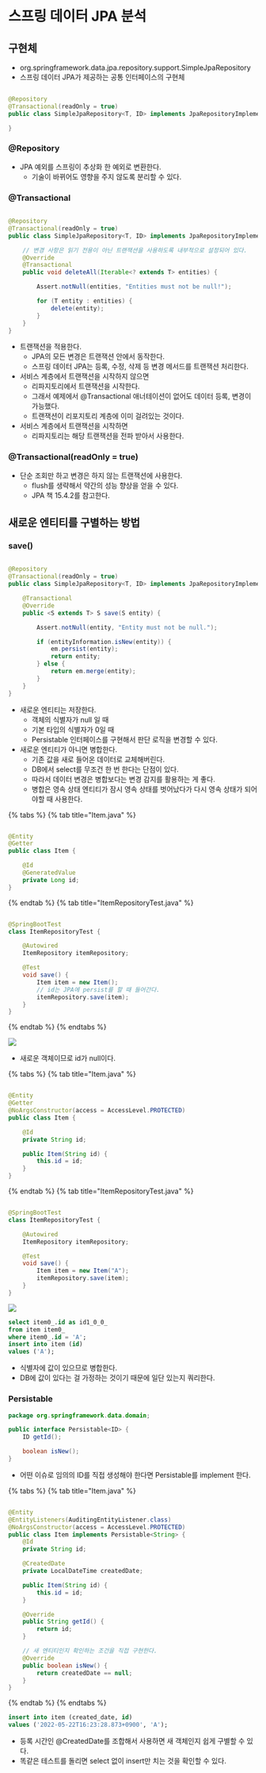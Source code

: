 # 스프링 데이터 JPA 분석

## 구현체

- org.springframework.data.jpa.repository.support.SimpleJpaRepository
- 스프링 데이터 JPA가 제공하는 공통 인터페이스의 구현체

```java

@Repository
@Transactional(readOnly = true)
public class SimpleJpaRepository<T, ID> implements JpaRepositoryImplementation<T, ID> {

}
```

### @Repository

- JPA 예외를 스프링이 추상화 한 예외로 변환한다.
    - 기술이 바뀌어도 영향을 주지 않도록 분리할 수 있다.

### @Transactional

```java

@Repository
@Transactional(readOnly = true)
public class SimpleJpaRepository<T, ID> implements JpaRepositoryImplementation<T, ID> {

    // 변경 사항은 읽기 전용이 아닌 트랜잭션을 사용하도록 내부적으로 설정되어 있다.
    @Override
    @Transactional
    public void deleteAll(Iterable<? extends T> entities) {

        Assert.notNull(entities, "Entities must not be null!");

        for (T entity : entities) {
            delete(entity);
        }
    }
}
```

- 트랜잭션을 적용한다.
    - JPA의 모든 변경은 트랜잭션 안에서 동작한다.
    - 스프링 데이터 JPA는 등록, 수정, 삭제 등 변경 메서드를 트랜잭션 처리한다.
- 서비스 계층에서 트랜잭션을 시작하지 않으면
    - 리파지토리에서 트랜잭션을 시작한다.
    - 그래서 예제에서 @Transactional 애너테이션이 없어도 데이터 등록, 변경이 가능했다.
    - 트랜잭션이 리포지토리 계층에 이미 걸려있는 것이다.
- 서비스 계층에서 트랜잭션을 시작하면
    - 리파지토리는 해당 트랜잭션을 전파 받아서 사용한다.

### @Transactional(readOnly = true)

- 단순 조회만 하고 변경은 하지 않는 트랜잭션에 사용한다.
    - flush를 생략해서 약간의 성능 향상을 얻을 수 있다.
    - JPA 책 15.4.2를 참고한다.

## 새로운 엔티티를 구별하는 방법

### save()

```java

@Repository
@Transactional(readOnly = true)
public class SimpleJpaRepository<T, ID> implements JpaRepositoryImplementation<T, ID> {

    @Transactional
    @Override
    public <S extends T> S save(S entity) {

        Assert.notNull(entity, "Entity must not be null.");

        if (entityInformation.isNew(entity)) {
            em.persist(entity);
            return entity;
        } else {
            return em.merge(entity);
        }
    }
}
```

- 새로운 엔티티는 저장한다.
    - 객체의 식별자가 null 일 때
    - 기본 타입의 식별자가 0일 때
    - Persistable 인터페이스를 구현해서 판단 로직을 변경할 수 있다.
- 새로운 엔티티가 아니면 병합한다.
    - 기존 값을 새로 들어온 데이터로 교체해버린다.
    - DB에서 select를 무조건 한 번 한다는 단점이 있다.
    - 따라서 데이터 변경은 병합보다는 변경 감지를 활용하는 게 좋다.
    - 병합은 영속 상태 엔티티가 잠시 영속 상태를 벗어났다가 다시 영속 상태가 되어야할 때 사용한다.

{% tabs %} {% tab title="Item.java" %}

```java

@Entity
@Getter
public class Item {

    @Id
    @GeneratedValue
    private Long id;
}
```

{% endtab %} {% tab title="ItemRepositoryTest.java" %}

```java

@SpringBootTest
class ItemRepositoryTest {

    @Autowired
    ItemRepository itemRepository;

    @Test
    void save() {
        Item item = new Item();
        // id는 JPA에 persist를 할 때 들어간다.
        itemRepository.save(item);
    }
}
```

{% endtab %} {% endtabs %}

![](../../.gitbook/assets/kimyounghan-spring-data-jpa/05/screenshot%202022-05-22%20오후%203.52.35.png)

- 새로운 객체이므로 id가 null이다.

{% tabs %} {% tab title="Item.java" %}

```java

@Entity
@Getter
@NoArgsConstructor(access = AccessLevel.PROTECTED)
public class Item {

    @Id
    private String id;

    public Item(String id) {
        this.id = id;
    }
}
```

{% endtab %} {% tab title="ItemRepositoryTest.java" %}

```java

@SpringBootTest
class ItemRepositoryTest {

    @Autowired
    ItemRepository itemRepository;

    @Test
    void save() {
        Item item = new Item("A");
        itemRepository.save(item);
    }
}
```

![](../../.gitbook/assets/kimyounghan-spring-data-jpa/05/screenshot%202022-05-22%20오후%203.58.46.png)

```sql
select item0_.id as id1_0_0_
from item item0_
where item0_.id = 'A';
insert into item (id)
values ('A');
```

- 식별자에 값이 있으므로 병합한다.
- DB에 값이 있다는 걸 가정하는 것이기 때문에 일단 있는지 쿼리한다.

### Persistable

```java
package org.springframework.data.domain;

public interface Persistable<ID> {
    ID getId();

    boolean isNew();
}
```

- 어떤 이슈로 임의의 ID를 직접 생성해야 한다면 Persistable를 implement 한다.

{% tabs %} {% tab title="Item.java" %}

```java

@Entity
@EntityListeners(AuditingEntityListener.class)
@NoArgsConstructor(access = AccessLevel.PROTECTED)
public class Item implements Persistable<String> {
    @Id
    private String id;

    @CreatedDate
    private LocalDateTime createdDate;

    public Item(String id) {
        this.id = id;
    }

    @Override
    public String getId() {
        return id;
    }

    // 새 엔티티인지 확인하는 조건을 직접 구현한다.
    @Override
    public boolean isNew() {
        return createdDate == null;
    }
}
```

{% endtab %} {% endtabs %}

```sql
insert into item (created_date, id)
values ('2022-05-22T16:23:28.873+0900', 'A');
```

- 등록 시간인 @CreatedDate를 조합해서 사용하면 새 객체인지 쉽게 구별할 수 있다.
- 똑같은 테스트를 돌리면 select 없이 insert만 치는 것을 확인할 수 있다.
